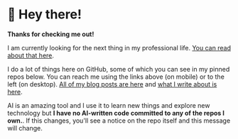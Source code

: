 # 👋 Hey there!

**Thanks for checking me out!**

I am currently looking for the next thing in my professional life. [You can read about that here](https://www.joshcanhelp.com/hire-me/). 

I do a lot of things here on GitHub, some of which you can see in my pinned repos below. You can reach me using the links above (on mobile) or to the left (on desktop). [All of my blog posts are here](https://www.joshcanhelp.com/posts/) and [what I write about is here](https://www.joshcanhelp.com/tags/).

AI is an amazing tool and I use it to learn new things and explore new technology but **I have no AI-written code committed to any of the repos I own.**. If this changes, you'll see a notice on the repo itself and this message will change.
